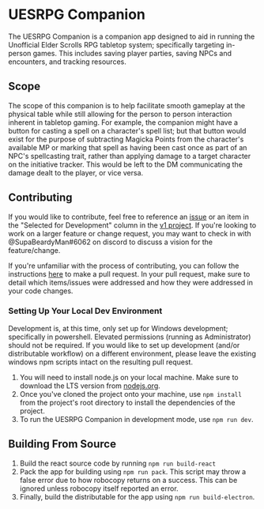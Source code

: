 # UESRPG Companion
The UESRPG Companion is a companion app designed to aid in running the Unofficial Elder Scrolls RPG tabletop system; specifically targeting in-person games. This includes saving player parties, saving NPCs and encounters, and tracking resources.

## Scope
The scope of this companion is to help facilitate smooth gameplay at the physical table while still allowing for the person to person interaction inherent in tabletop gaming. For example, the companion might have a button for casting a spell on a character's spell list; but that button would exist for the purpose of subtracting Magicka Points from the character's available MP or marking that spell as having been cast once as part of an NPC's spellcasting trait, rather than applying damage to a target character on the initiative tracker. This would be left to the DM communicating the damage dealt to the player, or vice versa.

## Contributing
If you would like to contribute, feel free to reference an [issue](https://github.com/jamesjtb/uesrpg-companion/issues) or an item in the "Selected for Development" column in the [v1 project](https://github.com/jamesjtb/uesrpg-companion/projects/1). If you're looking to work on a larger feature or change request, you may want to check in with @SupaBeardyMan#6062 on discord to discuss a vision for the feature/change.

If you're unfamiliar with the process of contributing, you can follow the instructions [here](https://gist.github.com/MarcDiethelm/7303312) to make a pull request. In your pull request, make sure to detail which items/issues were addressed and how they were addressed in your code changes.

### Setting Up Your Local Dev Environment
Development is, at this time, only set up for Windows development; specifically in powershell. Elevated permissions (running as Administrator) should not be required. If you would like to set up development (and/or distributable workflow) on a different environment, please leave the existing windows npm scripts intact on the resulting pull request.
1. You will need to install node.js on your local machine. Make sure to download the LTS version from [nodejs.org](https://nodejs.org).
2. Once you've cloned the project onto your machine, use `npm install` from the project's root directory to install the dependencies of the project.
3. To run the UESRPG Companion in development mode, use `npm run dev`.

## Building From Source
1. Build the react source code by running `npm run build-react`
2. Pack the app for building using `npm run pack`. This script may throw a false error due to how robocopy returns on a success. This can be ignored unless robocopy itself reported an error.
3. Finally, build the distributable for the app using `npm run build-electron`.
